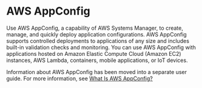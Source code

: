 # AWS AppConfig<a name="appconfig"></a>

Use AWS AppConfig, a capability of AWS Systems Manager, to create, manage, and quickly deploy application configurations\. AWS AppConfig supports controlled deployments to applications of any size and includes built\-in validation checks and monitoring\. You can use AWS AppConfig with applications hosted on Amazon Elastic Compute Cloud \(Amazon EC2\) instances, AWS Lambda, containers, mobile applications, or IoT devices\.

Information about AWS AppConfig has been moved into a separate user guide\. For more information, see [What Is AWS AppConfig?](http://docs.aws.amazon.com/appconfig/latest/userguide/)